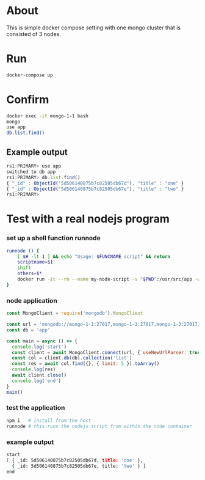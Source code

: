 # About
This is simple docker compose setting with one mongo cluster that is consisted of 3 nodes.

# Run
```bash
docker-compose up
```

# Confirm
```bash
docker exec -it mongo-1-1 bash
mongo
use app
db.list.find()
```

## Example output

```js
rs1:PRIMARY> use app
switched to db app
rs1:PRIMARY> db.list.find()
{ "_id" : ObjectId("5d506140875b7c82505db67d"), "title" : "one" }
{ "_id" : ObjectId("5d506140875b7c82505db67e"), "title" : "two" }
rs1:PRIMARY> 
```

# Test with a real nodejs program

### set up a shell function runnode
```bash
runnode () {
	[ $# -lt 1 ] && echo "Usage: $FUNCNAME script" && return
	scriptname=$1 
	shift
	others=$* 
	docker run -it --rm --name my-node-script -v "$PWD":/usr/src/app -w /usr/src/app $others node node $scriptname
}
```

### node application
```js
const MongoClient = require('mongodb').MongoClient

const url = 'mongodb://mongo-1-1:27017,mongo-1-2:27017,mongo-1-3:27017/app?replicaSet=rs1'
const db = 'app'

const main = async () => {
  console.log('start')
  const client = await MongoClient.connect(url, { useNewUrlParser: true })
  const col = client.db(db).collection('list')
  const res = await col.find({}, { limit: 5 }).toArray()
  console.log(res)
  await client.close()
  console.log('end')
}
main()
```

### test the application
```bash
npm i   # install from the host
runnode # this runs the nodejs script from within the node container
```

### example output
```bash
start
[ { _id: 5d506140875b7c82505db67d, title: 'one' },
  { _id: 5d506140875b7c82505db67e, title: 'two' } ]
end
```